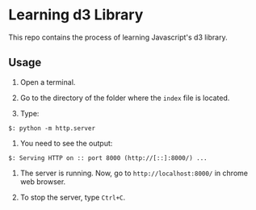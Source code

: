 # Learning d3 Library

This repo contains the process of learning Javascript's d3 library. <br />

## Usage

1. Open a terminal. <br />

1. Go to the directory of the folder where the `index` file is located. <br />

1. Type: <br/>
```
$: python -m http.server
```
1. You need to see the output: <br />
```
$: Serving HTTP on :: port 8000 (http://[::]:8000/) ...
```
1. The server is running. Now, go to `http://localhost:8000/` in chrome web browser. <br/>

1. To stop the server, type `Ctrl+C`.